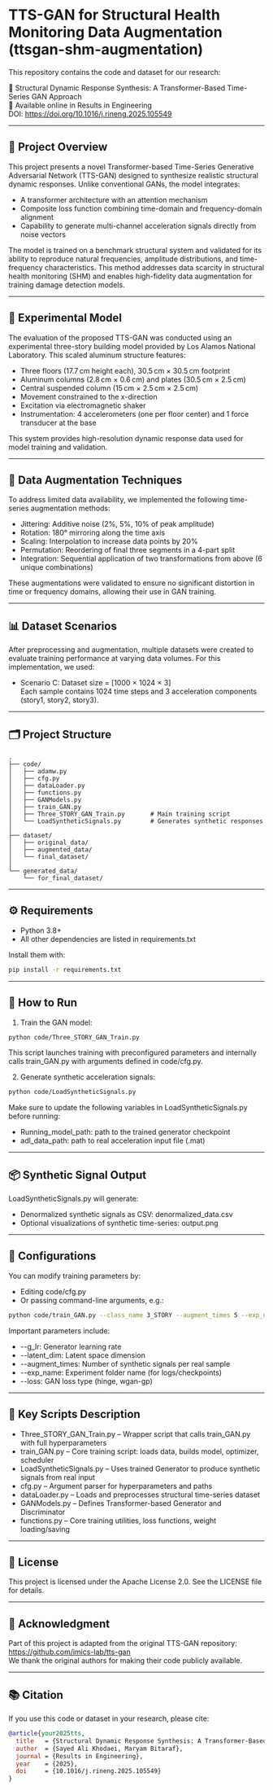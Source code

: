 
# TTS-GAN for Structural Health Monitoring Data Augmentation (ttsgan-shm-augmentation)

This repository contains the code and dataset for our research:

📝 Structural Dynamic Response Synthesis: A Transformer-Based Time-Series GAN Approach  
🔗 Available online in Results in Engineering  
DOI: https://doi.org/10.1016/j.rineng.2025.105549

---

## 📌 Project Overview

This project presents a novel Transformer-based Time-Series Generative Adversarial Network (TTS-GAN) designed to synthesize realistic structural dynamic responses. Unlike conventional GANs, the model integrates:

- A transformer architecture with an attention mechanism  
- Composite loss function combining time-domain and frequency-domain alignment  
- Capability to generate multi-channel acceleration signals directly from noise vectors  

The model is trained on a benchmark structural system and validated for its ability to reproduce natural frequencies, amplitude distributions, and time-frequency characteristics. This method addresses data scarcity in structural health monitoring (SHM) and enables high-fidelity data augmentation for training damage detection models.

---

## 🧪 Experimental Model

The evaluation of the proposed TTS-GAN was conducted using an experimental three-story building model provided by Los Alamos National Laboratory. This scaled aluminum structure features:

- Three floors (17.7 cm height each), 30.5 cm × 30.5 cm footprint  
- Aluminum columns (2.8 cm × 0.6 cm) and plates (30.5 cm × 2.5 cm)  
- Central suspended column (15 cm × 2.5 cm × 2.5 cm)  
- Movement constrained to the x-direction  
- Excitation via electromagnetic shaker  
- Instrumentation: 4 accelerometers (one per floor center) and 1 force transducer at the base  

This system provides high-resolution dynamic response data used for model training and validation.

---

## 🎯 Data Augmentation Techniques

To address limited data availability, we implemented the following time-series augmentation methods:

- Jittering: Additive noise (2%, 5%, 10% of peak amplitude)
- Rotation: 180° mirroring along the time axis
- Scaling: Interpolation to increase data points by 20%
- Permutation: Reordering of final three segments in a 4-part split
- Integration: Sequential application of two transformations from above (6 unique combinations)

These augmentations were validated to ensure no significant distortion in time or frequency domains, allowing their use in GAN training.

---

## 📊 Dataset Scenarios

After preprocessing and augmentation, multiple datasets were created to evaluate training performance at varying data volumes. For this implementation, we used:

- Scenario C: Dataset size = [1000 × 1024 × 3]  
Each sample contains 1024 time steps and 3 acceleration components (story1, story2, story3).

---

## 🗂️ Project Structure

```text
.
├── code/
│   ├── adamw.py
│   ├── cfg.py
│   ├── dataLoader.py
│   ├── functions.py
│   ├── GANModels.py
│   ├── train_GAN.py
│   ├── Three_STORY_GAN_Train.py       # Main training script
│   └── LoadSyntheticSignals.py        # Generates synthetic responses
│
├── dataset/
│   ├── original_data/
│   ├── augmented_data/
│   └── final_dataset/
│
└── generated_data/
    └── for_final_dataset/
```

---

## ⚙️ Requirements

- Python 3.8+
- All other dependencies are listed in requirements.txt

Install them with:

```bash
pip install -r requirements.txt
```

---

## 🚀 How to Run

1. Train the GAN model:

```bash
python code/Three_STORY_GAN_Train.py
```

This script launches training with preconfigured parameters and internally calls train_GAN.py with arguments defined in code/cfg.py.

2. Generate synthetic acceleration signals:

```bash
python code/LoadSyntheticSignals.py
```

Make sure to update the following variables in LoadSyntheticSignals.py before running:

- Running_model_path: path to the trained generator checkpoint  
- adl_data_path: path to real acceleration input file (.mat)

---

## 📦 Synthetic Signal Output

LoadSyntheticSignals.py will generate:

- Denormalized synthetic signals as CSV: denormalized_data.csv  
- Optional visualizations of synthetic time-series: output.png  

---

## 📘 Configurations

You can modify training parameters by:

- Editing code/cfg.py  
- Or passing command-line arguments, e.g.:

```bash
python code/train_GAN.py --class_name 3_STORY --augment_times 5 --exp_name ttsgan_exp
```

Important parameters include:

- --g_lr: Generator learning rate  
- --latent_dim: Latent space dimension  
- --augment_times: Number of synthetic signals per real sample  
- --exp_name: Experiment folder name (for logs/checkpoints)  
- --loss: GAN loss type (hinge, wgan-gp)

---

## 🧩 Key Scripts Description

- Three_STORY_GAN_Train.py – Wrapper script that calls train_GAN.py with full hyperparameters  
- train_GAN.py – Core training script: loads data, builds model, optimizer, scheduler  
- LoadSyntheticSignals.py – Uses trained Generator to produce synthetic signals from real input  
- cfg.py – Argument parser for hyperparameters and paths  
- dataLoader.py – Loads and preprocesses structural time-series dataset  
- GANModels.py – Defines Transformer-based Generator and Discriminator  
- functions.py – Core training utilities, loss functions, weight loading/saving  

---

## 📄 License

This project is licensed under the Apache License 2.0. See the LICENSE file for details.

---

## 🙏 Acknowledgment

Part of this project is adapted from the original TTS-GAN repository:  
https://github.com/imics-lab/tts-gan  
We thank the original authors for making their code publicly available.

---

## 📚 Citation

If you use this code or dataset in your research, please cite:

```bibtex
@article{your2025tts,
  title   = {Structural Dynamic Response Synthesis: A Transformer-Based Time-Series GAN Approach},
  author  = {Sayed Ali Khodaei, Maryam Bitaraf},
  journal = {Results in Engineering},
  year    = {2025},
  doi     = {10.1016/j.rineng.2025.105549}
}
```
